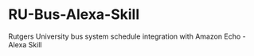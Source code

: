 # RU-Bus-Alexa-Skill
Rutgers University bus system schedule integration with Amazon Echo - Alexa Skill
